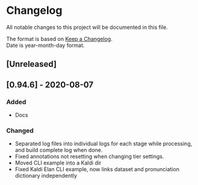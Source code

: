 # Changelog
All notable changes to this project will be documented in this file.

The format is based on [Keep a Changelog](https://keepachangelog.com/en/1.0.0/).  
Date is year-month-day format.


## [Unreleased]


## [0.94.6] - 2020-08-07
### Added
- Docs

### Changed
- Separated log files into individual logs for each stage while processing, and build complete log when done.
- Fixed annotations not resetting when changing tier settings.
- Moved CLI example into a Kaldi dir
- Fixed Kaldi Elan CLI example, now links dataset and pronunciation dictionary independently
